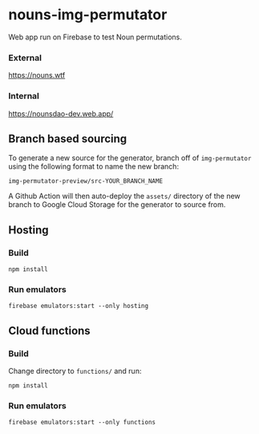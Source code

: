 # nouns-img-permutator

Web app run on Firebase to test Noun permutations. 

### External

https://nouns.wtf

### Internal

https://nounsdao-dev.web.app/

## Branch based sourcing

To generate a new source for the generator, branch off of `img-permutator` using the following format to name the new branch: 

```
img-permutator-preview/src-YOUR_BRANCH_NAME
```

A Github Action will then auto-deploy the `assets/` directory of the new branch to Google Cloud Storage for the generator to source from.

## Hosting

### Build

```
npm install
```

### Run emulators

```
firebase emulators:start --only hosting
```

## Cloud functions

### Build

Change directory to `functions/` and run:

```
npm install
```

### Run emulators

```
firebase emulators:start --only functions
```
